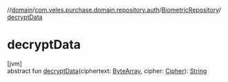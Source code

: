 //[domain](../../../index.md)/[com.veles.purchase.domain.repository.auth](../index.md)/[BiometricRepository](index.md)/[decryptData](decrypt-data.md)

# decryptData

[jvm]\
abstract fun [decryptData](decrypt-data.md)(ciphertext: [ByteArray](https://kotlinlang.org/api/latest/jvm/stdlib/kotlin/-byte-array/index.html), cipher: [Cipher](https://docs.oracle.com/javase/8/docs/api/javax/crypto/Cipher.html)): [String](https://kotlinlang.org/api/latest/jvm/stdlib/kotlin/-string/index.html)
